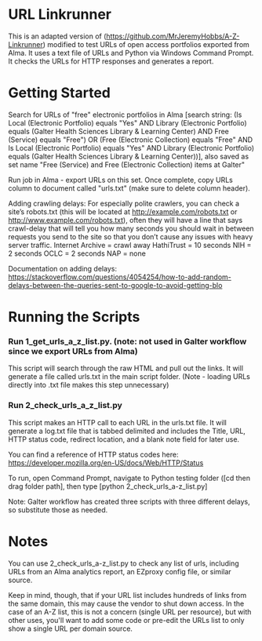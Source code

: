 # URL Linkrunner

This is an adapted version of (https://github.com/MrJeremyHobbs/A-Z-Linkrunner) modified to test URLs of open access portfolios exported from Alma. It uses a text file of URLs and Python via Windows Command Prompt. It checks the URLs for HTTP responses and generates a report.

# Getting Started

Search for URLs of "free" electronic portfolios in Alma [search string: (Is Local (Electronic Portfolio) equals "Yes" AND Library (Electronic Portfolio) equals (Galter Health Sciences Library & Learning Center) AND Free (Service) equals "Free") OR (Free (Electronic Collection) equals "Free" AND Is Local (Electronic Portfolio) equals "Yes" AND Library (Electronic Portfolio) equals (Galter Health Sciences Library & Learning Center))], also saved as set name "Free (Service) and Free (Electronic Collection) items at Galter"

Run job in Alma - export URLs on this set. Once complete, copy URLs column to document called "urls.txt" (make sure to delete column header).

Adding crawling delays:
For especially polite crawlers, you can check a site’s robots.txt (this will be located at http://example.com/robots.txt or http://www.example.com/robots.txt), often they will have a line that says crawl-delay that will tell you how many seconds you should wait in between requests you send to the site so that you don’t cause any issues with heavy server traffic.
Internet Archive = crawl away
HathiTrust = 10 seconds
NIH = 2 seconds
OCLC = 2 seconds
NAP = none

Documentation on adding delays: https://stackoverflow.com/questions/4054254/how-to-add-random-delays-between-the-queries-sent-to-google-to-avoid-getting-blo

# Running the Scripts

### Run 1_get_urls_a_z_list.py. (note: not used in Galter workflow since we export URLs from Alma)

This script will search through the raw HTML and pull out the links. It will generate a file called urls.txt in the main script folder. (Note - loading URLs directly into .txt file makes this step unnecessary)

### Run 2_check_urls_a_z_list.py

This script makes an HTTP call to each URL in the urls.txt file. It will generate a log.txt file that is tabbed delimited and includes the Title, URL, HTTP status code, redirect location, and a blank note field for later use.

You can find a reference of HTTP status codes here: https://developer.mozilla.org/en-US/docs/Web/HTTP/Status

To run, open Command Prompt, navigate to Python testing folder ([cd then drag folder path], then type [python 2_check_urls_a-z_list.py]

Note: Galter workflow has created three scripts with three different delays, so substitute those as needed.

# Notes

You can use 2_check_urls_a-z_list.py to check any list of urls, including URLs from an Alma analytics report, an EZproxy config file, or similar source.

Keep in mind, though, that if your URL list includes hundreds of links from the same domain, this may cause the vendor to shut down access. In the case of an A-Z list, this is not a concern (single URL per resource), but with other uses, you'll want to add some code or pre-edit the URLs list to only show a single URL per domain source.

